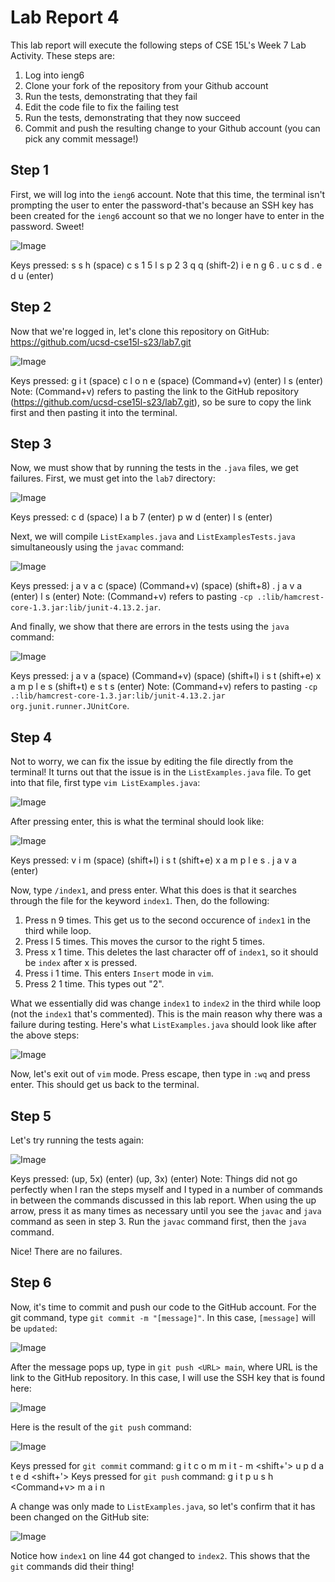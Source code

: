 # Lab Report 4

This lab report will execute the following steps of CSE 15L's Week 7 Lab Activity. These steps are:
1. Log into ieng6
2. Clone your fork of the repository from your Github account
3. Run the tests, demonstrating that they fail
4. Edit the code file to fix the failing test
5. Run the tests, demonstrating that they now succeed
6. Commit and push the resulting change to your Github account (you can pick any commit message!)

## Step 1

First, we will log into the `ieng6` account. Note that this time, the terminal isn't prompting the user to enter the password-that's because an SSH key has been created for the `ieng6` account so that we no longer have to enter in the password. Sweet! 

![Image](ieng6login.png)

Keys pressed: s s h (space) c s 1 5 l s p 2 3 q q (shift-2) i e n g 6 . u c s d . e d u (enter)

## Step 2

Now that we're logged in, let's clone this repository on GitHub: https://github.com/ucsd-cse15l-s23/lab7.git 

![Image](gitclonelab7.png)

Keys pressed: g i t (space) c l o n e (space) (Command+v) (enter) l s (enter) 
Note: (Command+v) refers to pasting the link to the GitHub repository (https://github.com/ucsd-cse15l-s23/lab7.git), so be sure to copy the link first and then pasting it into the terminal. 

## Step 3
  
Now, we must show that by running the tests in the `.java` files, we get failures. First, we must get into the `lab7` directory:
  
![Image](cdlab7pwdls.png)
  
Keys pressed: c d (space) l a b 7 (enter) p w d (enter) l s (enter)

Next, we will compile `ListExamples.java` and `ListExamplesTests.java` simultaneously using the `javac` command:

![Image](compile.png)

Keys pressed: j a v a c (space) (Command+v) (space) (shift+8) . j a v a (enter) l s (enter)
Note: (Command+v) refers to pasting `-cp .:lib/hamcrest-core-1.3.jar:lib/junit-4.13.2.jar`. 

And finally, we show that there are errors in the tests using the `java` command:

![Image](failure.png)

Keys pressed: j a v a (space) (Command+v) (space) (shift+l) i s t (shift+e) x a m p l e s (shift+t) e s t s (enter)
Note: (Command+v) refers to pasting `-cp .:lib/hamcrest-core-1.3.jar:lib/junit-4.13.2.jar org.junit.runner.JUnitCore`. 

## Step 4

Not to worry, we can fix the issue by editing the file directly from the terminal! It turns out that the issue is in the `ListExamples.java` file. To get into that file, first type `vim ListExamples.java`:

![Image](vim_command.png)

After pressing enter, this is what the terminal should look like:
  
![Image](editListExamples.png)
  
Keys pressed: v i m (space) (shift+l) i s t (shift+e) x a m p l e s . j a v a (enter)

Now, type `/index1`, and press enter. What this does is that it searches through the file for the keyword `index1`. Then, do the following:
1. Press n 9 times. This get us to the second occurence of `index1` in the third while loop. 
2. Press l 5 times. This moves the cursor to the right 5 times. 
3. Press x 1 time. This deletes the last character off of `index1`, so it should be `index` after x is pressed.
4. Press i 1 time. This enters `Insert` mode in `vim`.
5. Press 2 1 time. This types out "2". 
  
What we essentially did was change `index1` to `index2` in the third while loop (not the `index1` that's commented). This is the main reason why there was a failure during testing. Here's what `ListExamples.java` should look like after the above steps:

![Image](edits.png)

Now, let's exit out of `vim` mode. Press escape, then type in `:wq` and press enter. This should get us back to the terminal. 

## Step 5

Let's try running the tests again: 

![Image](success.png)

Keys pressed: (up, 5x) (enter) (up, 3x) (enter) 
Note: Things did not go perfectly when I ran the steps myself and I typed in a number of commands in between the commands discussed in this lab report. When using the up arrow, press it as many times as necessary until you see the `javac` and `java` command as seen in step 3. Run the `javac` command first, then the `java` command.

Nice! There are no failures. 

## Step 6

Now, it's time to commit and push our code to the GitHub account. For the git command, type `git commit -m "[message]"`. In this case, `[message]` will be `updated`:

![Image](gitcommit.png)

After the message pops up, type in `git push <URL> main`, where URL is the link to the GitHub repository. In this case, I will use the SSH key that is found here:
  
![Image](ssh.png)

Here is the result of the `git push` command:

![Image](gitpush.png)

Keys pressed for `git commit` command: g i t <space> c o m m i t - m <shift+'> u p d a t e d <shift+'> <enter>
Keys pressed for `git push` command: g i t <space> p u s h <space> <Command+v> <space> m a i n <enter>

A change was only made to `ListExamples.java`, so let's confirm that it has been changed on the GitHub site:

![Image](change.png)

Notice how `index1` on line 44 got changed to `index2`. This shows that the `git` commands did their thing!
